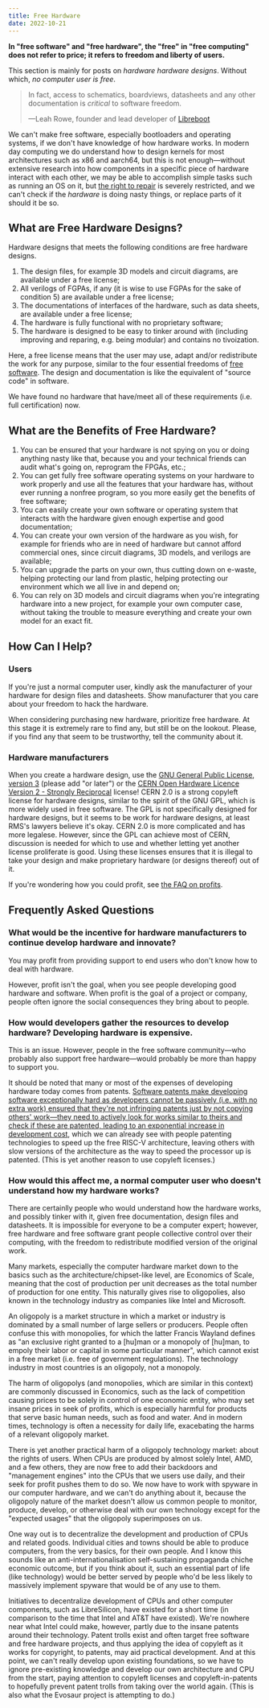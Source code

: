 ```yaml
---
title: Free Hardware
date: 2022-10-21
---
```


**In "free software" and "free hardware", the "free" in "free computing"
does not refer to price; it refers to freedom and liberty of users.**

This section is mainly for posts on *hardware hardware designs*. Without
which, *no computer user is free*.

> In fact, access to schematics, boardviews, datasheets and any other
> documentation is *critical* to software freedom.
>
> —Leah Rowe, founder and lead developer of
> [Libreboot](https://libreboot.org)

We can't make free software, especially bootloaders and operating
systems, if we don't have knowledge of how hardware works. In modern day
computing we do understand how to design kernels for most architectures
such as x86 and aarch64, but this is not enough—without extensive
research into how components in a specific piece of hardware interact
with each other, we may be able to accomplish simple tasks such as
running an OS on it, but [the right to
repair](https://www.fsf.org/campaigns/fight-to-repair) is severely
restricted, and we can't check if the *hardware* is doing nasty things,
or replace parts of it should it be so.

## What are Free Hardware Designs?

Hardware designs that meets the following conditions are free hardware
designs.

1.  The design files, for example 3D models and circuit diagrams, are
    available under a free license;
2.  All verilogs of FGPAs, if any (it is wise to use FGPAs for the sake
    of condition 5) are available under a free license;
3.  The documentations of interfaces of the hardware, such as data
    sheets, are available under a free license;
4.  The hardware is fully functional with no proprietary software;
5.  The hardware is designed to be easy to tinker around with (including
    improving and reparing, e.g. being modular) and contains no
    tivoization.

Here, a free license means that the user may use, adapt and/or
redistribute the work for any purpose, similar to the four essential
freedoms of [free
software](https://www.gnu.org/philosophy/free-sw.html). The design and
documentation is like the equivalent of "source code" in software.

We have found no hardware that have/meet all of these requirements (i.e.
full certification) now.

## What are the Benefits of Free Hardware?

1.  You can be ensured that your hardware is not spying on you or doing
    anything nasty like that, because you and your technical friends can
    audit what's going on, reprogram the FPGAs, etc.;
2.  You can get fully free software operating systems on your hardware
    to work properly and use all the features that your hardware has,
    without ever running a nonfree program, so you more easily get the
    benefits of free software;
3.  You can easily create your own software or operating system that
    interacts with the hardware given enough expertise and good
    documentation;
4.  You can create your own version of the hardware as you wish, for
    example for friends who are in need of hardware but cannot afford
    commercial ones, since circuit diagrams, 3D models, and verilogs are
    available;
5.  You can upgrade the parts on your own, thus cutting down on e-waste,
    helping protecting our land from plastic, helping protecting our
    environment which we all live in and depend on;
6.  You can rely on 3D models and circuit diagrams when you're
    integrating hardware into a new project, for example your own
    computer case, without taking the trouble to measure everything and
    create your own model for an exact fit.

## How Can I Help?

### Users

If you're just a normal computer user, kindly ask the manufacturer of
your hardware for design files and datasheets. Show manufacturer that
you care about your freedom to hack the hardware.

When considering purchasing new hardware, prioritize free hardware. At
this stage it is extremely rare to find any, but still be on the
lookout. Please, if you find any that seem to be trustworthy, tell the
community about it.

### Hardware manufacturers

When you create a hardware design, use the [GNU General Public License,
version 3](https://www.gnu.org/licenses/gpl-3.0.txt) (please add "or
later") or the [CERN Open Hardware Licence Version 2 - Strongly
Reciprocal](https://ohwr.org/cern_ohl_s_v2.txt) license! CERN 2.0 is a
strong copyleft license for hardware designs, similar to the spirit of
the GNU GPL, which is more widely used in free software. The GPL is not
specifically designed for hardware designs, but it seems to be work for
hardware designs, at least RMS's lawyers believe it's okay. CERN 2.0 is
more complicated and has more legalese. However, since the GPL can
achieve most of CERN, discussion is needed for which to use and whether
letting yet another license proliferate is good. Using these licenses
ensures that it is illegal to take your design and make proprietary
hardware (or designs thereof) out of it.

If you're wondering how you could profit, see [the FAQ on
profits](#faq-profit).

## Frequently Asked Questions

### What would be the incentive for hardware manufacturers to continue develop hardware and innovate?

You may profit from providing support to end users who don't know how to
deal with hardware.

However, profit isn't the goal, when you see people developing good
hardware and software. When profit is the goal of a project or company,
people often ignore the social consequences they bring about to people.

### How would developers gather the resources to develop hardware? Developing hardware is expensive.

This is an issue. However, people in the free software community—who
probably also support free hardware—would probably be more than happy to
support you.

It should be noted that many or most of the expenses of developing
hardware today comes from patents. [Software patents make developing
software exceptionally hard as developers cannot be passively (i.e. with
no extra work) ensured that they're not infringing patents just by not
copying others' work—they need to actively look for works similar to
theirs and check if these are patented, leading to an exponential
increase in development cost](https://endsoftwarepatents.org), which we
can already see with people patenting technologies to speed up the free
RISC-V architecture, leaving others with slow versions of the
architecture as the way to speed the processor up is patented. (This is
yet another reason to use copyleft licenses.)

### How would this affect me, a normal computer user who doesn't understand how my hardware works?

There are certainlly people who would understand how the hardware works,
and possibly tinker with it, given free documentation, design files and
datasheets. It is impossible for everyone to be a computer expert;
however, free hardware and free software grant people collective control
over their computing, with the freedom to redistribute modified version
of the original work.

Many markets, especially the computer hardware market down to the basics
such as the architecture/chipset-like level, are Economics of Scale,
meaning that the cost of production per unit decreases as the total
number of production for one entity.  This naturally gives rise to
oligopolies, also known in the technology industry as companies like
Intel and Microsoft.

An oligopoly is a market structure in which a market or industry is
dominated by a small number of large sellers or producers.  People often
confuse this with monopolies, for which the latter Francis Wayland
defines as "an exclusive right granted to a [hu]man or a monopoly of
[hu]man, to empoly their labor or capital in some particular manner",
which cannot exist in a free market (i.e. free of government
regulations).  The technology industry in most countries is an
oligopoly, not a monopoly.

The harm of oligopolys (and monopolies, which are similar in this
context) are commonly discussed in Economics, such as the lack of
competition causing prices to be solely in control of one economic
entity, who may set insane prices in seek of profits, which is
especially harmful for products that serve basic human needs, such as
food and water.  And in modern times, technology is often a necessity
for daily life, exacebating the harms of a relevant oligopoly market.

There is yet another practical harm of a oligopoly technology market:
about the rights of users.  When CPUs are produced by almost solely
Intel, AMD, and a few others, they are now free to add their backdoors
and "management engines" into the CPUs that we users use daily, and
their seek for profit pushes them to do so.  We now have to work with
spyware in our computer hardware, and we can't do anything about it,
because the oligopoly nature of the market doesn't allow us common
people to monitor, produce, develop, or otherwise deal with our own
technology except for the "expected usages" that the oligopoly
superimposes on us.

One way out is to decentralize the development and production of CPUs
and related goods.  Individual cities and towns should be able to
produce computers, from the very basics, for their own people.
And I know this sounds like an anti-internationalisation self-sustaining
propaganda chiche economic outcome, but if you think about it, such an
essential part of life (like technology) would be better served by
people who'd be less likely to massively implement spyware that would be
of any use to them.

Initiatives to decentralize development of CPUs and other computer
components, such as LibreSilicon, have existed for a short time (in
comparison to the time that Intel and AT&T have existed).  We're nowhere
near what Intel could make, however, partly due to the insane patents
around their technology.  Patent trolls exist and often target free
software and free hardware projects, and thus applying the idea of
copyleft as it works for copyright, to patents, may aid practical
development.  And at this point, we can't really develop upon existing
foundations, so we have to ignore pre-existing knowledge and develop our
own architecture and CPU from the start, paying attention to copyleft
licenses and copyleft-in-patents to hopefully prevent patent trolls from
taking over the world again.  (This is also what the Evosaur project is
attempting to do.)
